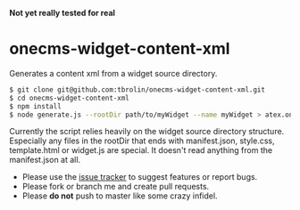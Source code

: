 **Not yet really tested for real**

# onecms-widget-content-xml
Generates a content xml from a widget source directory.

```bash
$ git clone git@github.com:tbrolin/onecms-widget-content-xml.git
$ cd onecms-widget-content-xml
$ npm install
$ node generate.js --rootDir path/to/myWidget --name myWidget > atex.onecms.Widget-myWidget.xml
```

Currently the script relies heavily on the widget source directory structure. Especially any files in the rootDir that ends with manifest.json, style.css, template.html or widget.js are special. It doesn't read anything from the manifest.json at all.

* Please use the [issue tracker](https://github.com/tbrolin/onecms-widget-content-xml/issues) to suggest features or report bugs.
* Please fork or branch me and create pull requests.
* Please **do not** push to master like some crazy infidel.
